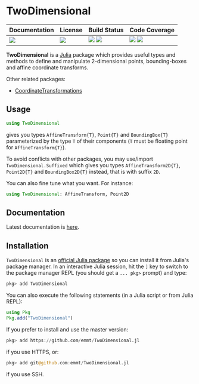 # TwoDimensional

| **Documentation**               | **License**                     | **Build Status**                                                | **Code Coverage**                                                   |
|:--------------------------------|:--------------------------------|:----------------------------------------------------------------|:--------------------------------------------------------------------|
| [![][doc-dev-img]][doc-dev-url] | [![][license-img]][license-url] | [![][travis-img]][travis-url] [![][appveyor-img]][appveyor-url] | [![][coveralls-img]][coveralls-url] [![][codecov-img]][codecov-url] |

**TwoDimensional** is a [Julia][julia-url] package which provides useful types
and methods to define and manipulate 2-dimensional points, bounding-boxes and
affine coordinate transforms.

Other related packages:
- [CoordinateTransformations](https://github.com/FugroRoames/CoordinateTransformations.jl)


## Usage

```julia
using TwoDimensional
```

gives you types `AffineTransform{T}`, `Point{T}` and `BoundingBox{T}`
parameterized by the type `T` of their components (`T` must be floating point
for `AffineTransform{T}`).

To avoid conflicts with other packages, you may use/import
`TwoDimensional.Suffixed` which gives you types `AffineTransform2D{T}`,
`Point2D{T}` and `BoundingBox2D{T}` instead, that is with suffix `2D`.

You can also fine tune what you want.  For instance:

```julia
using TwoDimensional: AffineTransform, Point2D
```

## Documentation

Latest documentation is
[here](https://emmt.github.io/TwoDimensional.jl/latest).


## Installation

`TwoDimensional` is an [official Julia package][julia-pkgs-url] so you can
install it from Julia's package manager.  In an interactive Julia session, hit
the `]` key to switch to the package manager REPL (you should get a `... pkg>`
prompt) and type:

```julia
pkg> add TwoDimensional
```

You can also execute the following statements (in a Julia script or from Julia
REPL):

```julia
using Pkg
Pkg.add("TwoDimensional")
```

If you prefer to install and use the master version:

```julia
pkg> add https://github.com/emmt/TwoDimensional.jl
```

if you use HTTPS, or:

```julia
pkg> add git@github.com:emmt/TwoDimensional.jl
```

if you use SSH.


[doc-stable-img]: https://img.shields.io/badge/docs-stable-blue.svg
[doc-stable-url]: https://emmt.github.io/TwoDimensional.jl/stable

[doc-dev-img]: https://img.shields.io/badge/docs-dev-blue.svg
[doc-dev-url]: https://emmt.github.io/TwoDimensional.jl/dev

[license-url]: ./LICENSE.md
[license-img]: http://img.shields.io/badge/license-MIT-brightgreen.svg?style=flat

[travis-img]: https://travis-ci.org/emmt/TwoDimensional.jl.svg?branch=master
[travis-url]: https://travis-ci.org/emmt/TwoDimensional.jl

[appveyor-img]: https://ci.appveyor.com/api/projects/status/github/emmt/TwoDimensional.jl?branch=master
[appveyor-url]: https://ci.appveyor.com/project/emmt/TwoDimensional-jl/branch/master

[coveralls-img]: https://coveralls.io/repos/emmt/TwoDimensional.jl/badge.svg?branch=master&service=github
[coveralls-url]: https://coveralls.io/github/emmt/TwoDimensional.jl?branch=master

[codecov-img]: http://codecov.io/github/emmt/TwoDimensional.jl/coverage.svg?branch=master
[codecov-url]: http://codecov.io/github/emmt/TwoDimensional.jl?branch=master

[julia-url]: https://julialang.org/
[julia-pkgs-url]: https://pkg.julialang.org/
